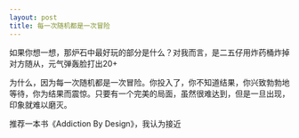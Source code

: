 ```yaml
---
layout: post
title: 每一次随机都是一次冒险
---
```


如果你想一想，那炉石中最好玩的部分是什么？对我而言，是二五仔用炸药桶炸掉对方随从，元气弹轰脸打出20+

为什么，因为每一次随机都是一次冒险。你投入了，你不知道结果，你兴致勃勃地等待，你为结果而震惊。只要有一个完美的局面，虽然很难达到，但是一旦出现，印象就难以磨灭。

推荐一本书《Addiction By Design》，我认为接近
